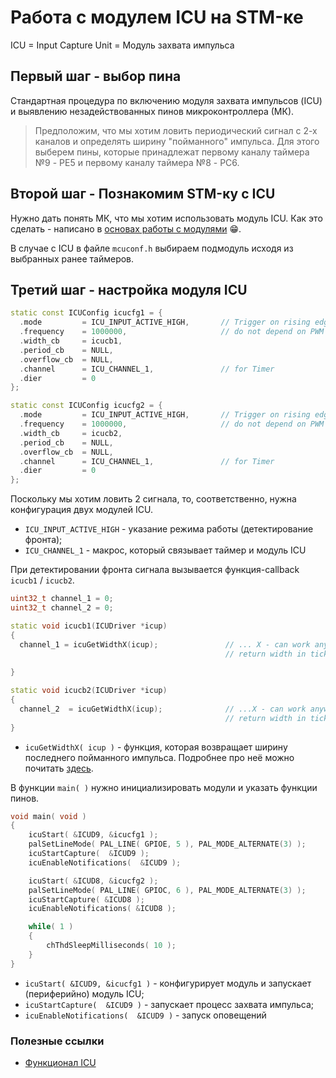 # Работа с модулем ICU на STM-ке

ICU = Input Capture Unit = Модуль захвата импульса

## Первый шаг - выбор пина

Стандартная процедура по включению модуля захвата импульсов (ICU) и выявлению незадействованных пинов микроконтроллера (МК). 

> Предположим, что мы хотим ловить периодический сигнал с 2-х каналов и определять ширину "пойманного" импульса. Для этого выберем пины, которые принадлежат первому каналу таймера №9 - PE5 и первому каналу таймера №8 - PC6. 

## Второй шаг - Познакомим STM-ку с ICU

Нужно дать понять МК, что мы хотим использовать модуль ICU. Как это сделать - написано в [основах работы с модулями](Basics.md) :grin:.

В случае с ICU в файле `mcuconf.h` выбираем подмодуль исходя из выбранных ранее таймеров. 

## Третий шаг - настройка модуля ICU 

```cpp
static const ICUConfig icucfg1 = {
  .mode         = ICU_INPUT_ACTIVE_HIGH,       // Trigger on rising edge
  .frequency    = 1000000,                     // do not depend on PWM freq
  .width_cb     = icucb1,            
  .period_cb    = NULL,
  .overflow_cb  = NULL,
  .channel      = ICU_CHANNEL_1,               // for Timer
  .dier         = 0
};

static const ICUConfig icucfg2 = {
  .mode         = ICU_INPUT_ACTIVE_HIGH,       // Trigger on rising edge
  .frequency    = 1000000,                     // do not depend on PWM freq
  .width_cb     = icucb2,  
  .period_cb    = NULL,
  .overflow_cb  = NULL,
  .channel      = ICU_CHANNEL_1,               // for Timer
  .dier         = 0
};
```

Поскольку мы хотим ловить 2 сигнала, то, соответственно, нужна конфигурация двух модулей ICU. 

* `ICU_INPUT_ACTIVE_HIGH` - указание режима работы (детектирование фронта);
* `ICU_CHANNEL_1` - макрос, который связывает таймер и модуль ICU 

При детектировании фронта сигнала вызывается функция-callback `icucb1` / `icucb2`. 

```cpp
uint32_t channel_1 = 0; 
uint32_t channel_2 = 0; 

static void icucb1(ICUDriver *icup)
{
  channel_1 = icuGetWidthX(icup);               // ... X - can work anywhere
                                                // return width in ticks
  
}

static void icucb2(ICUDriver *icup)
{
  channel_2  = icuGetWidthX(icup);              // ...X - can work anywhere
                                                // return width in ticks
}
```

* `icuGetWidthX( icup )` - функция, которая возвращает ширину последнего пойманного импульса. Подробнее про неё можно почитать [здесь](http://chibios.sourceforge.net/docs3/hal/group___i_c_u.html#gaaca94f57ae11a7b9511e3c8878af93a5). 

В функции `main( )` нужно инициализировать модули и указать функции пинов.

```cpp
void main( void )
{
    icuStart( &ICUD9, &icucfg1 );
    palSetLineMode( PAL_LINE( GPIOE, 5 ), PAL_MODE_ALTERNATE(3) );
    icuStartCapture(  &ICUD9 );
    icuEnableNotifications(  &ICUD9 );

    icuStart( &ICUD8, &icucfg2 );
    palSetLineMode( PAL_LINE( GPIOC, 6 ), PAL_MODE_ALTERNATE(3) );
    icuStartCapture( &ICUD8 );
    icuEnableNotifications( &ICUD8 );

    while( 1 )
    {
    	chThdSleepMilliseconds( 10 );
    }
}
```

* `icuStart( &ICUD9, &icucfg1 )` - конфигурирует модуль и запускает (периферийно) модуль ICU;
* `icuStartCapture(  &ICUD9 )` - запускает процесс захвата импульса;
* `icuEnableNotifications(  &ICUD9 )` - запуск оповещений

### Полезные ссылки
* [Функционал ICU](http://chibios.sourceforge.net/docs3/hal/group___i_c_u.html)


